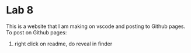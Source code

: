 # Lab 8 

This is a website that I am making on vscode and posting to Github pages. To post on Github pages:

1. right click on readme, do reveal in finder 